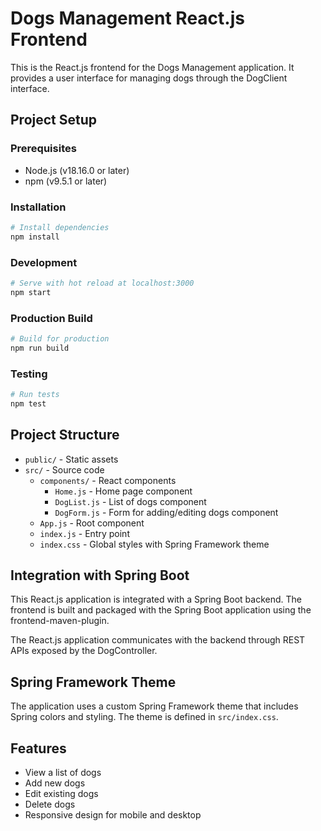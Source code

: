 # Dogs Management React.js Frontend

This is the React.js frontend for the Dogs Management application. It provides a user interface for managing dogs through the DogClient interface.

## Project Setup

### Prerequisites

- Node.js (v18.16.0 or later)
- npm (v9.5.1 or later)

### Installation

```bash
# Install dependencies
npm install
```

### Development

```bash
# Serve with hot reload at localhost:3000
npm start
```

### Production Build

```bash
# Build for production
npm run build
```

### Testing

```bash
# Run tests
npm test
```

## Project Structure

- `public/` - Static assets
- `src/` - Source code
  - `components/` - React components
    - `Home.js` - Home page component
    - `DogList.js` - List of dogs component
    - `DogForm.js` - Form for adding/editing dogs component
  - `App.js` - Root component
  - `index.js` - Entry point
  - `index.css` - Global styles with Spring Framework theme

## Integration with Spring Boot

This React.js application is integrated with a Spring Boot backend. The frontend is built and packaged with the Spring Boot application using the frontend-maven-plugin.

The React.js application communicates with the backend through REST APIs exposed by the DogController.

## Spring Framework Theme

The application uses a custom Spring Framework theme that includes Spring colors and styling. The theme is defined in `src/index.css`.

## Features

- View a list of dogs
- Add new dogs
- Edit existing dogs
- Delete dogs
- Responsive design for mobile and desktop
